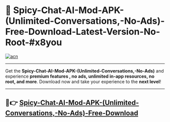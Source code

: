 # 🚀 Spicy-Chat-AI-Mod-APK-(Unlimited-Conversations,-No-Ads)-Free-Download-Latest-Version-No-Root-#x8you

[![acn](https://i.imgur.com/BIQs5tu.png)](https://hapymods.com?title=Spicy+Chat+AI+Mod+APK+(Unlimited+Conversations,+No+Ads)&ref=x8you)

---

Get the **Spicy-Chat-AI-Mod-APK-(Unlimited-Conversations,-No-Ads)** and experience **premium features , no ads, unlimited in-app resources, no root, and more**. Download now and take your experience to the **next level**!

---

## 🤖👉 [Spicy-Chat-AI-Mod-APK-(Unlimited-Conversations,-No-Ads)-Free-Download](https://hapymods.com?title=Spicy+Chat+AI+Mod+APK+(Unlimited+Conversations,+No+Ads)&ref=x8you)